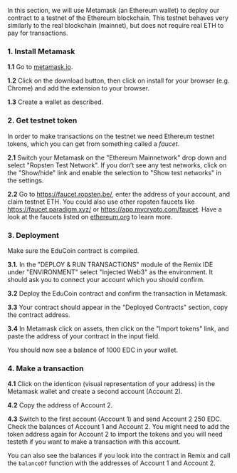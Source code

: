 In this section, we will use Metamask (an Ethereum wallet) to deploy our contract to a testnet of the Ethereum blockchain. This testnet behaves very similarly to the real blockchain (mainnet), but does not require real ETH to pay for transactions.

### 1. Install Metamask
**1.1** Go to <a href="https://metamask.io/" target="_blank">metamask.io</a>.

**1.2** Click on the download button, then click on install for your browser (e.g. Chrome) and add the extension to your browser.

**1.3** Create a wallet as described.

### 2. Get testnet token
In order to make transactions on the testnet we need Ethereum testnet tokens, which you can get from something called a *faucet*.

**2.1** Switch your Metamask on the "Ethereum Mainnetwork" drop down and select "Ropsten Test Network". If you don’t see any test networks, click on the "Show/hide" link and enable the selection to "Show test networks" in the settings.

**2.2** Go to <a href="https://faucet.ropsten.be/" target="_blank">https://faucet.ropsten.be/</a>, enter the address of your account, and claim testnet ETH. You could also use other ropsten faucets like <a href="https://faucet.paradigm.xyz/" target="_blank">https://faucet.paradigm.xyz/</a> or <a href="https://app.mycrypto.com/faucet" target="_blank">https://app.mycrypto.com/faucet</a>. Have a look at the faucets listed on <a href="https://ethereum.org/en/developers/docs/networks/#testnet-faucets" target="_blank">ethereum.org</a> to learn more.

### 3. Deployment
Make sure the EduCoin contract is compiled.

**3.1.** In the "DEPLOY & RUN TRANSACTIONS" module of the Remix IDE under "ENVIRONMENT" select "Injected Web3" as the environment. It should ask you to connect your account which you should confirm.

**3.2** Deploy the EduCoin contract and confirm the transaction in Metamask.

**3.3** Your contract should appear in the "Deployed Contracts" section, copy the contract address.

**3.4** In Metamask click on assets, then click on the "Import tokens" link, and paste the address of your contract in the input field.

You should now see a balance of 1000 EDC in your wallet.

### 4. Make a transaction
**4.1** Click on the identicon (visual representation of your address) in the Metamask wallet and create a second account (Account 2).

**4.2** Copy the address of Account 2.

**4.3** Switch to the first account (Account 1) and send Account 2 250 EDC. Check the balances of Account 1 and Account 2. You might need to add the token address again for Account 2 to import the tokens and you will need testeth if you want to make a transaction with this account.

You can also see the balances if you look into the contract in Remix and call the `balanceOf` function with the addresses of Account 1 and Account 2.